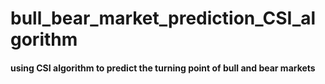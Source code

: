 # bull_bear_market_prediction_CSI_algorithm
#### using CSI algorithm to predict the turning point of bull and bear markets 
